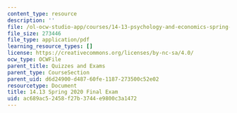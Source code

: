 ```yaml
---
content_type: resource
description: ''
file: /ol-ocw-studio-app/courses/14-13-psychology-and-economics-spring-2020/ac689ac52458f27b3744e9800c3a1472_MIT14-13s20_final.pdf
file_size: 273446
file_type: application/pdf
learning_resource_types: []
license: https://creativecommons.org/licenses/by-nc-sa/4.0/
ocw_type: OCWFile
parent_title: Quizzes and Exams
parent_type: CourseSection
parent_uid: d6d24900-d487-60fe-1187-273500c52e02
resourcetype: Document
title: 14.13 Spring 2020 Final Exam
uid: ac689ac5-2458-f27b-3744-e9800c3a1472
---
```

